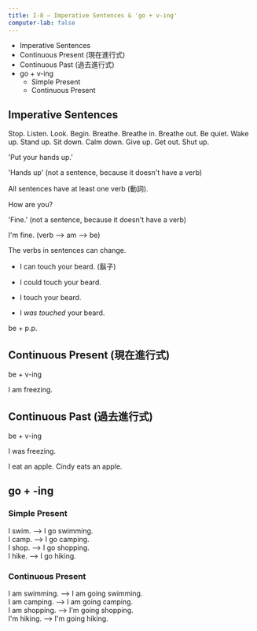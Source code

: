 ```yaml
---
title: I-8 — Imperative Sentences & 'go + v-ing'
computer-lab: false
---
```


- Imperative Sentences
- Continuous Present (現在進行式)
- Continuous Past (過去進行式)
- go + v-ing
  - Simple Present
  - Continuous Present

## Imperative Sentences

Stop. 
Listen. 
Look. 
Begin. 
Breathe. 
Breathe in. 
Breathe out. 
Be quiet. 
Wake up. 
Stand up. 
Sit down. 
Calm down. 
Give up. 
Get out. 
Shut up.

'Put your hands up.'

'Hands up' (not a sentence, because it doesn't have a verb)

All sentences have at least one verb (動詞).

How are you?

'Fine.' (not a sentence, because it doesn't have a verb)

I'm fine. (verb --> am --> be)

The verbs in sentences can change.

- I can touch your beard. (鬍子)
- I could touch your beard.
- I touch your beard.



- I *was* *touched* your beard.

be + p.p.

## Continuous Present (現在進行式)

be + v-ing

I am freezing.

## Continuous Past (過去進行式)

be + v-ing

I was freezing.

I eat an apple. 
Cindy eats an apple.




## go + -ing

### Simple Present
I swim. --> I go swimming.  
I camp. --> I go camping.  
I shop. --> I go shopping.  
I hike. --> I go hiking.

### Continuous Present
I am swimming. --> I am going swimming.  
I am camping. --> I am going camping.  
I am shopping. --> I'm going shopping.  
I'm hiking. --> I'm going hiking.

